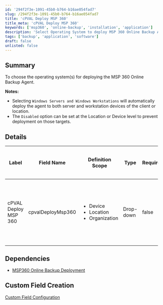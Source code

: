 ```yaml
---
id: '294f2f3e-1091-45b0-b764-b16ae054fad7'
slug: /294f2f3e-1091-45b0-b764-b16ae054fad7
title: 'cPVAL Deploy MSP 360'
title_meta: 'cPVAL Deploy MSP 360'
keywords: ['msp360', 'online-backup', 'installation', 'application']
description: 'Select Operating System to deploy MSP 360 Online Backup Agent.'
tags: ['backup', 'application', 'software']
draft: false
unlisted: false
---
```


## Summary

To choose the operating system(s) for deploying the MSP 360 Online Backup Agent.

**Notes:**

- Selecting `Windows Servers and Windows Workstations` will automatically deploy the agent to both server and workstation devices of the client or location.
- The `Disabled` option can be set at the Location or Device level to prevent deployment on those targets.

## Details

| Label | Field Name | Definition Scope | Type | Required | Default Value | Technician Permission | Automation Permission | API Permission | Description | Tool Tip | Footer Text | Drop-down Options | Device Custom Field Tab Name | Organization Custom Field Tab Name | Location Custom Field Tab Name |
| ----- | ---- | ---------------- | ---- | -------- | ------------- | --------------------- | --------------------- | -------------- | ----------- | -------- | ----------- | ----------- | ----------- | ----------- | ----------- |
| cPVAL Deploy MSP 360 | cpvalDeployMsp360 | <ul><li>Device</li><li>Location</li><li>Organization</li></ul> | Drop-down | false |  | `Editable` | `Read/Write` | `Read/Write` | Select Operating System to deploy MSP 360 Online Backup Agent. | Select Operating System to deploy MSP 360 Online Backup Agent. | Deploy MSP 360 | <ul><li>Disabled</li><li>Windows Servers</li><li>Windows Workstations</li><li>Windows Servers and Windows Workstations</li></ul> | Default fields | MSP 360 Online Backup | MSP 360 Online Backup |

## Dependencies

- [MSP360 Online Backup Deployment](2f783bba-4022-43d3-8bb4-a768f68fe8c2)

## Custom Field Creation

[Custom Field Configuration](https://github.com/ProVal-Tech/ninjarmm/blob/main/custom-fields/cpval-deploy-msp-360.toml)
